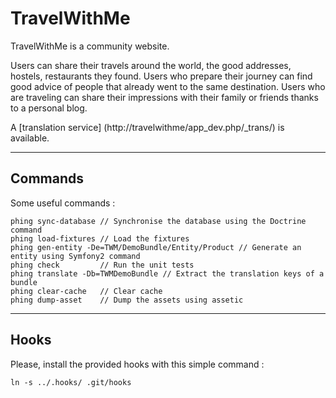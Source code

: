 TravelWithMe
============

TravelWithMe is a community website.

Users can share their travels around the world, the good addresses, hostels, restaurants they found.
Users who prepare their journey can find good advice of people that already went to the same destination.
Users who are traveling can share their impressions with their family or friends thanks to a personal blog.

A [translation service] (http://travelwithme/app_dev.php/_trans/) is available.

---

Commands
--------

Some useful commands :

    phing sync-database // Synchronise the database using the Doctrine command
    phing load-fixtures // Load the fixtures
    phing gen-entity -De=TWM/DemoBundle/Entity/Product // Generate an entity using Symfony2 command
    phing check         // Run the unit tests
    phing translate -Db=TWMDemoBundle // Extract the translation keys of a bundle
    phing clear-cache   // Clear cache
    phing dump-asset    // Dump the assets using assetic

---

Hooks
-----

Please, install the provided hooks with this simple command :

    ln -s ../.hooks/ .git/hooks
